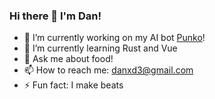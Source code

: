 ### Hi there 👋 I'm Dan!

- 🔭 I’m currently working on my AI bot [Punko](https://github.com/BiaDd/Punko)!
- 🌱 I’m currently learning Rust and Vue
- 💬 Ask me about food!
- 📫 How to reach me: [danxd3@gmail.com](dannxd3@gmail.com)
- ⚡ Fun fact: I make beats

<!--
**BiaDd/BiaDd** is a ✨ _special_ ✨ repository because its `README.md` (this file) appears on your GitHub profile.

Here are some ideas to get you started:

- 🔭 I’m currently working on ...
- 🌱 I’m currently learning ...
- 👯 I’m looking to collaborate on ...
- 🤔 I’m looking for help with ...
- 💬 Ask me about ...
- 📫 How to reach me: ...
- 😄 Pronouns: ...
- ⚡ Fun fact: ...
-->
